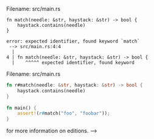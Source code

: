 <!--## Appendix A: Keywords -->
 
<!--The following list contains keywords that are reserved for current or future use by the Rust language-->
<!--As such, they cannot be used as identifiers (except as raw identifiers as we’ll discuss in the “[Raw -->
<!--Identifiers][raw-identifiers]” section), including names of functions, variables, parameters, struct fields, modules, crates, constants, macros, static values, attributes, types, traits, or lifetimes.  -->
[raw-identifiers]: #raw-identifiers 
 
<!--### Keywords Currently in Use -->
 
<!--The following keywords currently have the functionality described.  -->
<!--* `as` - perform primitive casting, disambiguate the specific trait containing   an item, or rename items in `use` and `extern crate` statements * `async` -  return a `Future` instead of blocking the current thread * `await` - suspend execution until the result of a `Future` is ready * `break` - exit a loop immediately -->
<!--* `const` - define constant items or constant raw pointers * `continue` - continue to the next loop iteration -->
<!--* `crate` - link an external crate or a macro variable representing the crate in   which the macro is defined -->
<!--* `dyn` - dynamic dispatch to a trait object -->
<!--* `else` - fallback for `if` and `if let` control flow constructs * `enum` - define an enumeration -->
<!--* `extern` - link an external crate, function, or variable * `false` - Boolean false literal -->
<!--* `fn` - define a function or the function pointer type * `for` - loop over items from an iterator, implement a trait, or specify a   higher-ranked lifetime -->
<!--* `if` - branch based on the result of a conditional expression * `impl` - implement inherent or trait functionality -->
<!--* `in` - part of `for` loop syntax -->
<!--* `let` - bind a variable -->
<!--* `loop` - loop unconditionally -->
<!--* `match` - match a value to patterns -->
<!--* `mod` - define a module -->
<!--* `move` - make a closure take ownership of all its captures * `mut` - denote mutability in references, raw pointers, or pattern bindings * `pub` - denote public visibility in struct fields, `impl` blocks, or modules * `ref` - bind by reference -->
<!--* `return` - return from function -->
<!--* `Self` - a type alias for the type we are defining or implementing * `self` - method subject or current module -->
<!--* `static` - global variable or lifetime lasting the entire program execution * `struct` - define a structure -->
<!--* `super` - parent module of the current module -->
<!--* `trait` - define a trait -->
<!--* `true` - Boolean true literal -->
<!--* `type` - define a type alias or associated type -->
<!--* `union` - define a [union] and is only a keyword when used in a union declaration * `unsafe` - denote unsafe code, functions, traits, or implementations * `use` - bring symbols into scope -->
<!--* `where` - denote clauses that constrain a type -->
<!--* `while` - loop conditionally based on the result of an expression  -->
[union]: ../reference/items/unions.html 
 
<!--### Keywords Reserved for Future Use -->
 
<!--The following keywords do not have any functionality but are reserved by Rust for potential future use. -->
 
<!--* `abstract` -->
<!--* `become` -->
<!--* `box` -->
<!--* `do` -->
<!--* `final` -->
<!--* `macro` -->
<!--* `override` -->
<!--* `priv` -->
<!--* `try` -->
<!--* `typeof` -->
<!--* `unsized` -->
<!--* `virtual` -->
<!--* `yield` -->
 
<!--### Raw Identifiers -->
 
<!--*Raw identifiers* are the syntax that lets you use keywords where they wouldn’t normally be allowed-->
<!--You use a raw identifier by prefixing a keyword with `r#`.  -->
<!--For example, `match` is a keyword-->
<!--If you try to compile the following function that uses `match` as its name: -->
 
<span class="filename">Filename: src/main.rs</span> 
 
```rust,ignore,does_not_compile 
fn match(needle: &str, haystack: &str) -> bool { 
    haystack.contains(needle) 
} 
``` 
 
<!--you’ll get this error: -->
 
```text 
error: expected identifier, found keyword `match` 
 --> src/main.rs:4:4 
  | 
4 | fn match(needle: &str, haystack: &str) -> bool { 
  |    ^^^^^ expected identifier, found keyword 
``` 
 
<!--The error shows that you can’t use the keyword `match` as the function identifier-->
<!--To use `match` as a function name, you need to use the raw identifier syntax, like this: -->
 
<span class="filename">Filename: src/main.rs</span> 
 
```rust 
fn r#match(needle: &str, haystack: &str) -> bool { 
    haystack.contains(needle) 
} 
 
fn main() { 
    assert!(r#match("foo", "foobar")); 
} 
``` 
 
<!--This code will compile without any errors-->
<!--Note the `r#` prefix on the function name in its definition as well as where the function is called in `main`.  -->
<!--Raw identifiers allow you to use any word you choose as an identifier, even if that word happens to be a reserved keyword-->
<!--In addition, raw identifiers allow you to use libraries written in a different Rust edition than your crate uses-->
<!--For example, `try` isn’t a keyword in the 2015 edition but is in the 2018 edition-->
<!--If you depend on a library that’s written using the 2015 edition and has a `try` function, you’ll need to use the raw identifier syntax, `r#try` in this case, to call that function from your 2018 edition code-->
<!--See [Appendix E][appendix-e]<!-- ignore --> for more information on editions.  -->
[appendix-e]: appendix-05-editions.html 
